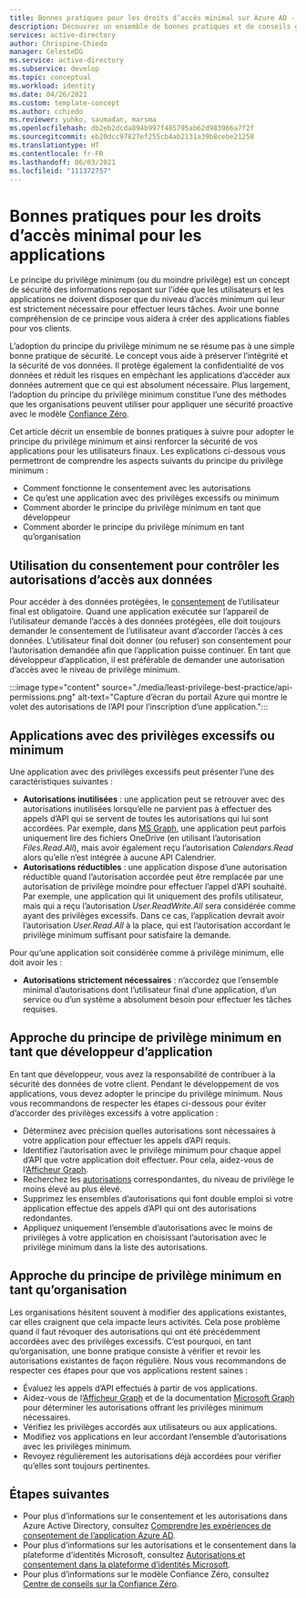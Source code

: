 ```yaml
---
title: Bonnes pratiques pour les droits d’accès minimal sur Azure AD - Plateforme d’identités Microsoft
description: Découvrez un ensemble de bonnes pratiques et de conseils généraux concernant les droits d’accès minimal.
services: active-directory
author: Chrispine-Chiedo
manager: CelesteDG
ms.service: active-directory
ms.subservice: develop
ms.topic: conceptual
ms.workload: identity
ms.date: 04/26/2021
ms.custom: template-concept
ms.author: cchiedo
ms.reviewer: yuhko, saumadan, marsma
ms.openlocfilehash: db2eb2dcda894b997f485795ab62d983966a7f2f
ms.sourcegitcommit: eb20dcc97827ef255cb4ab2131a39b8cebe21258
ms.translationtype: HT
ms.contentlocale: fr-FR
ms.lasthandoff: 06/03/2021
ms.locfileid: "111372757"
---
```

# <a name="best-practices-for-least-privileged-access-for-applications"></a>Bonnes pratiques pour les droits d’accès minimal pour les applications

Le principe du privilège minimum (ou du moindre privilège) est un concept de sécurité des informations reposant sur l’idée que les utilisateurs et les applications ne doivent disposer que du niveau d’accès minimum qui leur est strictement nécessaire pour effectuer leurs tâches. Avoir une bonne compréhension de ce principe vous aidera à créer des applications fiables pour vos clients.

L’adoption du principe du privilège minimum ne se résume pas à une simple bonne pratique de sécurité. Le concept vous aide à préserver l’intégrité et la sécurité de vos données. Il protège également la confidentialité de vos données et réduit les risques en empêchant les applications d’accéder aux données autrement que ce qui est absolument nécessaire. Plus largement, l’adoption du principe du privilège minimum constitue l’une des méthodes que les organisations peuvent utiliser pour appliquer une sécurité proactive avec le modèle [Confiance Zéro](https://www.microsoft.com/security/business/zero-trust).

Cet article décrit un ensemble de bonnes pratiques à suivre pour adopter le principe du privilège minimum et ainsi renforcer la sécurité de vos applications pour les utilisateurs finaux. Les explications ci-dessous vous permettront de comprendre les aspects suivants du principe du privilège minimum :
- Comment fonctionne le consentement avec les autorisations
- Ce qu’est une application avec des privilèges excessifs ou minimum
- Comment aborder le principe du privilège minimum en tant que développeur
- Comment aborder le principe du privilège minimum en tant qu’organisation

## <a name="using-consent-to-control-access-permissions-to-data"></a>Utilisation du consentement pour contrôler les autorisations d’accès aux données

Pour accéder à des données protégées, le [consentement](../develop/application-consent-experience.md#consent-and-permissions) de l’utilisateur final est obligatoire. Quand une application exécutée sur l’appareil de l’utilisateur demande l’accès à des données protégées, elle doit toujours demander le consentement de l’utilisateur avant d’accorder l’accès à ces données. L’utilisateur final doit donner (ou refuser) son consentement pour l’autorisation demandée afin que l’application puisse continuer. En tant que développeur d’application, il est préférable de demander une autorisation d’accès avec le niveau de privilège minimum.

:::image type="content" source="./media/least-privilege-best-practice/api-permissions.png" alt-text="Capture d’écran du portail Azure qui montre le volet des autorisations de l’API pour l’inscription d’une application.":::

## <a name="overprivileged-and-least-privileged-applications"></a>Applications avec des privilèges excessifs ou minimum

Une application avec des privilèges excessifs peut présenter l’une des caractéristiques suivantes :
- **Autorisations inutilisées** : une application peut se retrouver avec des autorisations inutilisées lorsqu’elle ne parvient pas à effectuer des appels d’API qui se servent de toutes les autorisations qui lui sont accordées. Par exemple, dans [MS Graph](/graph/overview), une application peut parfois uniquement lire des fichiers OneDrive (en utilisant l’autorisation *Files.Read.All*), mais avoir également reçu l’autorisation *Calendars.Read* alors qu’elle n’est intégrée à aucune API Calendrier.
- **Autorisations réductibles** : une application dispose d’une autorisation réductible quand l’autorisation accordée peut être remplacée par une autorisation de privilège moindre pour effectuer l’appel d’API souhaité. Par exemple, une application qui lit uniquement des profils utilisateur, mais qui a reçu l’autorisation *User.ReadWrite.All* sera considérée comme ayant des privilèges excessifs. Dans ce cas, l’application devrait avoir l’autorisation *User.Read.All* à la place, qui est l’autorisation accordant le privilège minimum suffisant pour satisfaire la demande.

Pour qu’une application soit considérée comme à privilège minimum, elle doit avoir les :
- **Autorisations strictement nécessaires** : n’accordez que l’ensemble minimal d’autorisations dont l’utilisateur final d’une application, d’un service ou d’un système a absolument besoin pour effectuer les tâches requises.

## <a name="approaching-least-privilege-as-an-application-developer"></a>Approche du principe de privilège minimum en tant que développeur d’application

En tant que développeur, vous avez la responsabilité de contribuer à la sécurité des données de votre client. Pendant le développement de vos applications, vous devez adopter le principe du privilège minimum. Nous vous recommandons de respecter les étapes ci-dessous pour éviter d’accorder des privilèges excessifs à votre application :
- Déterminez avec précision quelles autorisations sont nécessaires à votre application pour effectuer les appels d’API requis.
- Identifiez l’autorisation avec le privilège minimum pour chaque appel d’API que votre application doit effectuer. Pour cela, aidez-vous de l’[Afficheur Graph](https://developer.microsoft.com/graph/graph-explorer).
- Recherchez les [autorisations](/graph/permissions-reference) correspondantes, du niveau de privilège le moins élevé au plus élevé.
- Supprimez les ensembles d’autorisations qui font double emploi si votre application effectue des appels d’API qui ont des autorisations redondantes.
- Appliquez uniquement l’ensemble d’autorisations avec le moins de privilèges à votre application en choisissant l’autorisation avec le privilège minimum dans la liste des autorisations.

## <a name="approaching-least-privilege-as-an-organization"></a>Approche du principe de privilège minimum en tant qu’organisation

Les organisations hésitent souvent à modifier des applications existantes, car elles craignent que cela impacte leurs activités. Cela pose problème quand il faut révoquer des autorisations qui ont été précédemment accordées avec des privilèges excessifs. C’est pourquoi, en tant qu’organisation, une bonne pratique consiste à vérifier et revoir les autorisations existantes de façon régulière. Nous vous recommandons de respecter ces étapes pour que vos applications restent saines :
- Évaluez les appels d’API effectués à partir de vos applications.
- Aidez-vous de l’[Afficheur Graph](https://developer.microsoft.com/graph/graph-explorer) et de la documentation [Microsoft Graph](/graph/overview) pour déterminer les autorisations offrant les privilèges minimum nécessaires.
- Vérifiez les privilèges accordés aux utilisateurs ou aux applications.
- Modifiez vos applications en leur accordant l’ensemble d’autorisations avec les privilèges minimum.
- Revoyez régulièrement les autorisations déjà accordées pour vérifier qu’elles sont toujours pertinentes.

## <a name="next-steps"></a>Étapes suivantes

- Pour plus d’informations sur le consentement et les autorisations dans Azure Active Directory, consultez [Comprendre les expériences de consentement de l’application Azure AD](../develop/application-consent-experience.md).
- Pour plus d’informations sur les autorisations et le consentement dans la plateforme d’identités Microsoft, consultez [Autorisations et consentement dans la plateforme d’identités Microsoft](../develop/v2-permissions-and-consent.md).
- Pour plus d’informations sur le modèle Confiance Zéro, consultez [Centre de conseils sur la Confiance Zéro](/security/zero-trust/).
